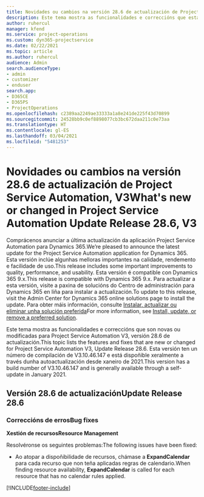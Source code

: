 ```yaml
---
title: Novidades ou cambios na versión 28.6 de actualización de Project Service Automation, Corrección, V3
description: Este tema mostra as funcionalidades e correccións que están dispoñibles en Project Service Automation, versión 28.6 de actualización, corrección, V3.
author: ruhercul
manager: kfend
ms.service: project-operations
ms.custom: dyn365-projectservice
ms.date: 02/22/2021
ms.topic: article
ms.author: ruhercul
audience: Admin
search.audienceType:
- admin
- customizer
- enduser
search.app:
- D365CE
- D365PS
- ProjectOperations
ms.openlocfilehash: c2389aa2249ae33333a1a8e241de225f43d70899
ms.sourcegitcommit: 24528bb9c0ef8898077cb3bc672daa211c0e73aa
ms.translationtype: HT
ms.contentlocale: gl-ES
ms.lasthandoff: 03/04/2021
ms.locfileid: "5481253"
---
```

# <a name="whats-new-or-changed-in-project-service-automation-update-release-286-v3"></a><span data-ttu-id="77d37-103">Novidades ou cambios na versión 28.6 de actualización de Project Service Automation, V3</span><span class="sxs-lookup"><span data-stu-id="77d37-103">What's new or changed in Project Service Automation Update Release 28.6, V3</span></span>

<span data-ttu-id="77d37-104">Comprácenos anunciar a última actualización da aplicación Project Service Automation para Dynamics 365.</span><span class="sxs-lookup"><span data-stu-id="77d37-104">We’re pleased to announce the latest update for the Project Service Automation application for Dynamics 365.</span></span> <span data-ttu-id="77d37-105">Esta versión inclúe algunhas melloras importantes na calidade, rendemento e facilidade de uso.</span><span class="sxs-lookup"><span data-stu-id="77d37-105">This release includes some important improvements to quality, performance, and usability.</span></span> <span data-ttu-id="77d37-106">Esta versión é compatible con Dynamics 365 9.x.</span><span class="sxs-lookup"><span data-stu-id="77d37-106">This release is compatible with Dynamics 365 9.x.</span></span> <span data-ttu-id="77d37-107">Para actualizar a esta versión, visite a paxina de solucións do Centro de administración para Dynamics 365 en liña para instalar a actualización.</span><span class="sxs-lookup"><span data-stu-id="77d37-107">To update to this release, visit the Admin Center for Dynamics 365 online solutions page to install the update.</span></span> <span data-ttu-id="77d37-108">Para obter máis información, consulte [Instalar, actualizar ou eliminar unha solución preferida](https://docs.microsoft.com/power-platform/admin/install-remove-preferred-solution)</span><span class="sxs-lookup"><span data-stu-id="77d37-108">For more information, see [Install, update, or remove a preferred solution](https://docs.microsoft.com/power-platform/admin/install-remove-preferred-solution).</span></span>

<span data-ttu-id="77d37-109">Este tema mostra as funcionalidades e correccións que son novas ou modificadas para Project Service Automation V3, versión 28.6 de actualización.</span><span class="sxs-lookup"><span data-stu-id="77d37-109">This topic lists the features and fixes that are new or changed for Project Service Automation V3, Update Release 28.6.</span></span> <span data-ttu-id="77d37-110">Esta versión ten un número de compilación de V3.10.46.147 e está dispoñible xeralmente a través dunha autoactualización desde xaneiro de 2021.</span><span class="sxs-lookup"><span data-stu-id="77d37-110">This version has a build number of V3.10.46.147 and is generally available through a self-update in January 2021.</span></span>

## <a name="update-release-286"></a><span data-ttu-id="77d37-111">Versión 28.6 de actualización</span><span class="sxs-lookup"><span data-stu-id="77d37-111">Update Release 28.6</span></span>

### <a name="bug-fixes"></a><span data-ttu-id="77d37-112">Correccións de erros</span><span class="sxs-lookup"><span data-stu-id="77d37-112">Bug fixes</span></span>


<span data-ttu-id="77d37-113">**Xestión de recursos**</span><span class="sxs-lookup"><span data-stu-id="77d37-113">**Resource Management**</span></span>

<span data-ttu-id="77d37-114">Resolvéronse os seguintes problemas:</span><span class="sxs-lookup"><span data-stu-id="77d37-114">The following issues have been fixed:</span></span>

- <span data-ttu-id="77d37-115">Ao atopar a dispoñibilidade de recursos, chámase a **ExpandCalendar** para cada recurso que non teña aplicadas regras de calendario.</span><span class="sxs-lookup"><span data-stu-id="77d37-115">When finding resource availability, **ExpandCalendar** is called for each resource that has no calendar rules applied.</span></span>


[!INCLUDE[footer-include](../includes/footer-banner.md)]
